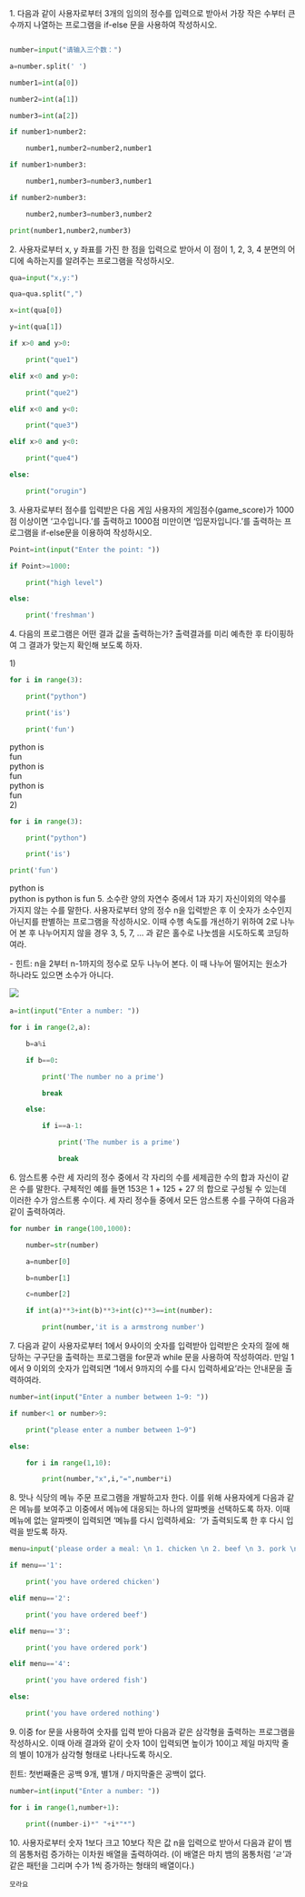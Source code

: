 1. 다음과 같이 사용자로부터 3개의 임의의 정수를 입력으로 받아서 가장 작은 수부터 큰 수까지 나열하는 프로그램을 if-else 문을 사용하여 작성하시오.
```python

number=input("请输入三个数：")

a=number.split(' ')

number1=int(a[0])

number2=int(a[1])

number3=int(a[2])

if number1>number2:

    number1,number2=number2,number1

if number1>number3:

    number1,number3=number3,number1

if number2>number3:

    number2,number3=number3,number2

print(number1,number2,number3)
```
2. 사용자로부터 x, y 좌표를 가진 한 점을 입력으로 받아서 이 점이 1, 2, 3, 4 분면의 어디에 속하는지를 알려주는 프로그램을 작성하시오.
```python
qua=input("x,y:")

qua=qua.split(",")

x=int(qua[0])

y=int(qua[1])

if x>0 and y>0:

    print("que1")

elif x<0 and y>0:

    print("que2")

elif x<0 and y<0:

    print("que3")

elif x>0 and y<0:

    print("que4")

else:

    print("orugin")
```
3. 사용자로부터 점수를 입력받은 다음 게임 사용자의 게임점수(game_score)가 1000점 이상이면 ‘고수입니다.’를 출력하고 1000점 미만이면 ‘입문자입니다.’를 출력하는 프로그램을 if-else문을 이용하여 작성하시오.
```python
Point=int(input("Enter the point: "))

if Point>=1000:

    print("high level")

else:

    print('freshman')
```

4. 다음의 프로그램은 어떤 결과 값을 출력하는가? 출력결과를 미리 예측한 후 타이핑하여 그 결과가 맞는지 확인해 보도록 하자.

1) 
```python
for i in range(3):

    print("python")

    print('is')

    print('fun')
```
python
is    
fun   
python
is    
fun   
python
is    
fun   
2) 
```python
for i in range(3):

    print("python")

    print('is')

print('fun')
```
python
is    
python
is
python
is
fun
5. 소수란 양의 자연수 중에서 1과 자기 자신이외의 약수를 가지지 않는 수를 말한다. 사용자로부터 양의 정수 n을 입력받은 후 이 숫자가 소수인지 아닌지를 판별하는 프로그램을 작성하시오. 이때 수행 속도를 개선하기 위하여 2로 나누어 본 후 나누어지지 않을 경우 3, 5, 7, … 과 같은 홀수로 나눗셈을 시도하도록 코딩하여라.

- 힌트: n을 2부터 n-1까지의 정수로 모두 나누어 본다. 이 때 나누어 떨어지는 원소가 하나라도 있으면 소수가 아니다.

![](file:///C:\Users\severin\AppData\Local\Temp\ksohtml27204\wps7.jpg) 
```python
a=int(input("Enter a number: "))

for i in range(2,a):

    b=a%i

    if b==0:

        print('The number no a prime')

        break

    else:

        if i==a-1:

            print('The number is a prime')

            break
```
6. 암스트롱 수란 세 자리의 정수 중에서 각 자리의 수를 세제곱한 수의 합과 자신이 같은 수를 말한다. 구체적인 예를 들면 153은 1 + 125 + 27 의 합으로 구성될 수 있는데 이러한 수가 암스트롱 수이다. 세 자리 정수들 중에서 모든 암스트롱 수를 구하여 다음과 같이 출력하여라.
```python
for number in range(100,1000):

    number=str(number)

    a=number[0]

    b=number[1]

    c=number[2]

    if int(a)**3+int(b)**3+int(c)**3==int(number):

        print(number,'it is a armstrong number')
```

7. 다음과 같이 사용자로부터 1에서 9사이의 숫자를 입력받아 입력받은 숫자의 절에 해당하는 구구단을 출력하는 프로그램을 for문과 while 문을 사용하여 작성하여라. 만일 1에서 9 이외의 숫자가 입력되면 ‘1에서 9까지의 수를 다시 입력하세요’라는 안내문을 출력하여라.
```python
number=int(input("Enter a number between 1~9: "))

if number<1 or number>9:

    print("please enter a number between 1~9")

else:

    for i in range(1,10):

        print(number,"x",i,"=",number*i)
```
8. 맛나 식당의 메뉴 주문 프로그램을 개발하고자 한다. 이를 위해 사용자에게 다음과 같은 메뉴를 보여주고 이중에서 메뉴에 대응되는 하나의 알파벳을 선택하도록 하자. 이때 메뉴에 없는 알파벳이 입력되면 ‘메뉴를 다시 입력하세요:  ’가 출력되도록 한 후 다시 입력을 받도록 하자.
```python
menu=input('please order a meal: \n 1. chicken \n 2. beef \n 3. pork \n 4. fish \n')

if menu=='1':

    print('you have ordered chicken')

elif menu=='2':

    print('you have ordered beef')

elif menu=='3':

    print('you have ordered pork')

elif menu=='4':

    print('you have ordered fish')

else:

    print('you have ordered nothing')
```
9. 이중 for 문을 사용하여 숫자를 입력 받아 다음과 같은 삼각형을 출력하는 프로그램을 작성하시오. 이때 아래 결과와 같이 숫자 10이 입력되면 높이가 10이고 제일 마지막 줄의 별이 10개가 삼각형 형태로 나타나도록 하시오.

힌트: 첫번째줄은 공백 9개, 별1개 / 마지막줄은 공백이 없다. 
```python
number=int(input("Enter a number: "))

for i in range(1,number+1):

    print((number-i)*" "+i*"*")
```
10. 사용자로부터 숫자 1보다 크고 10보다 작은 값 n을 입력으로 받아서 다음과 같이 뱀의 몸통처럼 증가하는 이차원 배열을 출력하여라. (이 배열은 마치 뱀의 몸통처럼 ‘ㄹ’과 같은 패턴을 그리며 수가 1씩 증가하는 형태의 배열이다.)

```
모라요
```